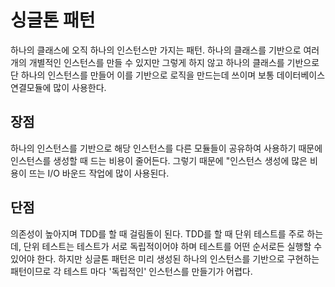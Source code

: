 # 싱글톤 패턴
하나의 클래스에 오직 하나의 인스턴스만 가지는 패턴. 하나의 클래스를 기반으로 여러 개의 개별적인 인스턴스를 만들 수 있지만
그렇게 하지 않고 하나의 클래스를 기반으로 단 하나의 인스턴스를 만들어 이를 기반으로 로직을 만드는데 쓰이며
보통 데이터베이스 연결모듈에 많이 사용한다.

## 장점
하나의 인스턴스를 기반으로 해당 인스턴스를 다른 모듈들이 공유하여 사용하기 때문에 인스턴스를 생성할 때 드는 
비용이 줄어든다. 그렇기 때문에 "인스턴스 생성에 많은 비용이 뜨는 I/O 바운드 작업에 많이 사용된다.

## 단점
의존성이 높아지며 TDD를 할 때 걸림돌이 된다. TDD를 할 때 단위 테스트를 주로 하는데, 단위 테스트는 테스트가 서로
독립적이어야 하며 테스트를 어떤 순서로든 실행할 수 있어야 한다. 하지만 싱글톤 패턴은 미리 생성된 하나의 인스턴스를 기반으로
구현하는 패턴이므로 각 테스트 마다 '독립적인' 인스턴스를 만들기가 어렵다.

